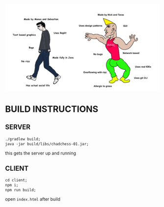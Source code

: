 ![](facts.jpeg)

# BUILD INSTRUCTIONS

## SERVER
```
./gradlew build;
java -jar build/libs/chadchess-01.jar;
```
this gets the server up and running

## CLIENT
```
cd client;
npm i;
npm run build;
```
open `index.html` after build
